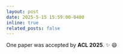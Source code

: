 ```yaml
---
layout: post
date: 2025-5-15 15:59:00-0400
inline: true
related_posts: false
---
```


One paper was accepted by **ACL 2025**.  :sparkles: :smile:
